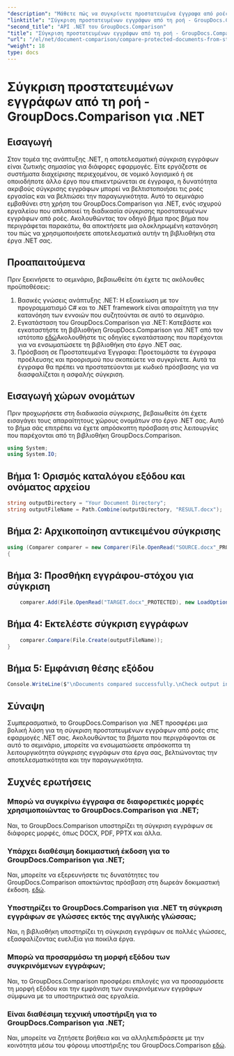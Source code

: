 ```yaml
---
"description": "Μάθετε πώς να συγκρίνετε προστατευμένα έγγραφα από ροές χρησιμοποιώντας το GroupDocs.Comparison για .NET. Βελτιστοποιήστε τη διαδικασία σύγκρισης εγγράφων σας χωρίς κόπο."
"linktitle": "Σύγκριση προστατευμένων εγγράφων από τη ροή - GroupDocs.Comparison για .NET"
"second_title": "API .NET του GroupDocs.Comparison"
"title": "Σύγκριση προστατευμένων εγγράφων από τη ροή - GroupDocs.Comparison για .NET"
"url": "/el/net/document-comparison/compare-protected-documents-from-stream/"
"weight": 18
type: docs
---
```

# Σύγκριση προστατευμένων εγγράφων από τη ροή - GroupDocs.Comparison για .NET

## Εισαγωγή
Στον τομέα της ανάπτυξης .NET, η αποτελεσματική σύγκριση εγγράφων είναι ζωτικής σημασίας για διάφορες εφαρμογές. Είτε εργάζεστε σε συστήματα διαχείρισης περιεχομένου, σε νομικό λογισμικό ή σε οποιοδήποτε άλλο έργο που επικεντρώνεται σε έγγραφα, η δυνατότητα ακριβούς σύγκρισης εγγράφων μπορεί να βελτιστοποιήσει τις ροές εργασίας και να βελτιώσει την παραγωγικότητα. Αυτό το σεμινάριο εμβαθύνει στη χρήση του GroupDocs.Comparison για .NET, ενός ισχυρού εργαλείου που απλοποιεί τη διαδικασία σύγκρισης προστατευμένων εγγράφων από ροές. Ακολουθώντας τον οδηγό βήμα προς βήμα που περιγράφεται παρακάτω, θα αποκτήσετε μια ολοκληρωμένη κατανόηση του πώς να χρησιμοποιήσετε αποτελεσματικά αυτήν τη βιβλιοθήκη στα έργα .NET σας.
## Προαπαιτούμενα
Πριν ξεκινήσετε το σεμινάριο, βεβαιωθείτε ότι έχετε τις ακόλουθες προϋποθέσεις:
1. Βασικές γνώσεις ανάπτυξης .NET: Η εξοικείωση με τον προγραμματισμό C# και το .NET framework είναι απαραίτητη για την κατανόηση των εννοιών που συζητούνται σε αυτό το σεμινάριο.
2. Εγκατάσταση του GroupDocs.Comparison για .NET: Κατεβάστε και εγκαταστήστε τη βιβλιοθήκη GroupDocs.Comparison για .NET από τον ιστότοπο [εδώ](https://releases.groupdocs.com/comparison/net/)Ακολουθήστε τις οδηγίες εγκατάστασης που παρέχονται για να ενσωματώσετε τη βιβλιοθήκη στο έργο .NET σας.
3. Πρόσβαση σε Προστατευμένα Έγγραφα: Προετοιμάστε τα έγγραφα προέλευσης και προορισμού που σκοπεύετε να συγκρίνετε. Αυτά τα έγγραφα θα πρέπει να προστατεύονται με κωδικό πρόσβασης για να διασφαλίζεται η ασφαλής σύγκριση.

## Εισαγωγή χώρων ονομάτων
Πριν προχωρήσετε στη διαδικασία σύγκρισης, βεβαιωθείτε ότι έχετε εισαγάγει τους απαραίτητους χώρους ονομάτων στο έργο .NET σας. Αυτό το βήμα σάς επιτρέπει να έχετε απρόσκοπτη πρόσβαση στις λειτουργίες που παρέχονται από τη βιβλιοθήκη GroupDocs.Comparison.

```csharp
using System;
using System.IO;
```

## Βήμα 1: Ορισμός καταλόγου εξόδου και ονόματος αρχείου
```csharp
string outputDirectory = "Your Document Directory";
string outputFileName = Path.Combine(outputDirectory, "RESULT.docx");
```
## Βήμα 2: Αρχικοποίηση αντικειμένου σύγκρισης
```csharp
using (Comparer comparer = new Comparer(File.OpenRead("SOURCE.docx"_PROTECTED), new LoadOptions() { Password = "1234" }))
{
```
## Βήμα 3: Προσθήκη εγγράφου-στόχου για σύγκριση
```csharp
    comparer.Add(File.OpenRead("TARGET.docx"_PROTECTED), new LoadOptions() { Password = "5678" });
```
## Βήμα 4: Εκτελέστε σύγκριση εγγράφων
```csharp
    comparer.Compare(File.Create(outputFileName));
}
```
## Βήμα 5: Εμφάνιση θέσης εξόδου
```csharp
Console.WriteLine($"\nDocuments compared successfully.\nCheck output in {Directory.GetCurrentDirectory()}.");
```

## Σύναψη
Συμπερασματικά, το GroupDocs.Comparison για .NET προσφέρει μια βολική λύση για τη σύγκριση προστατευμένων εγγράφων από ροές στις εφαρμογές .NET σας. Ακολουθώντας τα βήματα που περιγράφονται σε αυτό το σεμινάριο, μπορείτε να ενσωματώσετε απρόσκοπτα τη λειτουργικότητα σύγκρισης εγγράφων στα έργα σας, βελτιώνοντας την αποτελεσματικότητα και την παραγωγικότητα.
## Συχνές ερωτήσεις
### Μπορώ να συγκρίνω έγγραφα σε διαφορετικές μορφές χρησιμοποιώντας το GroupDocs.Comparison για .NET;
Ναι, το GroupDocs.Comparison υποστηρίζει τη σύγκριση εγγράφων σε διάφορες μορφές, όπως DOCX, PDF, PPTX και άλλα.
### Υπάρχει διαθέσιμη δοκιμαστική έκδοση για το GroupDocs.Comparison για .NET;
Ναι, μπορείτε να εξερευνήσετε τις δυνατότητες του GroupDocs.Comparison αποκτώντας πρόσβαση στη δωρεάν δοκιμαστική έκδοση. [εδώ](https://releases.groupdocs.com/).
### Υποστηρίζει το GroupDocs.Comparison για .NET τη σύγκριση εγγράφων σε γλώσσες εκτός της αγγλικής γλώσσας;
Ναι, η βιβλιοθήκη υποστηρίζει τη σύγκριση εγγράφων σε πολλές γλώσσες, εξασφαλίζοντας ευελιξία για ποικίλα έργα.
### Μπορώ να προσαρμόσω τη μορφή εξόδου των συγκρινόμενων εγγράφων;
Ναι, το GroupDocs.Comparison προσφέρει επιλογές για να προσαρμόσετε τη μορφή εξόδου και την εμφάνιση των συγκρινόμενων εγγράφων σύμφωνα με τα υποστηρικτικά σας εργαλεία.
### Είναι διαθέσιμη τεχνική υποστήριξη για το GroupDocs.Comparison για .NET;
Ναι, μπορείτε να ζητήσετε βοήθεια και να αλληλεπιδράσετε με την κοινότητα μέσω του φόρουμ υποστήριξης του GroupDocs.Comparison [εδώ](https://forum.groupdocs.com/c/comparison/12).